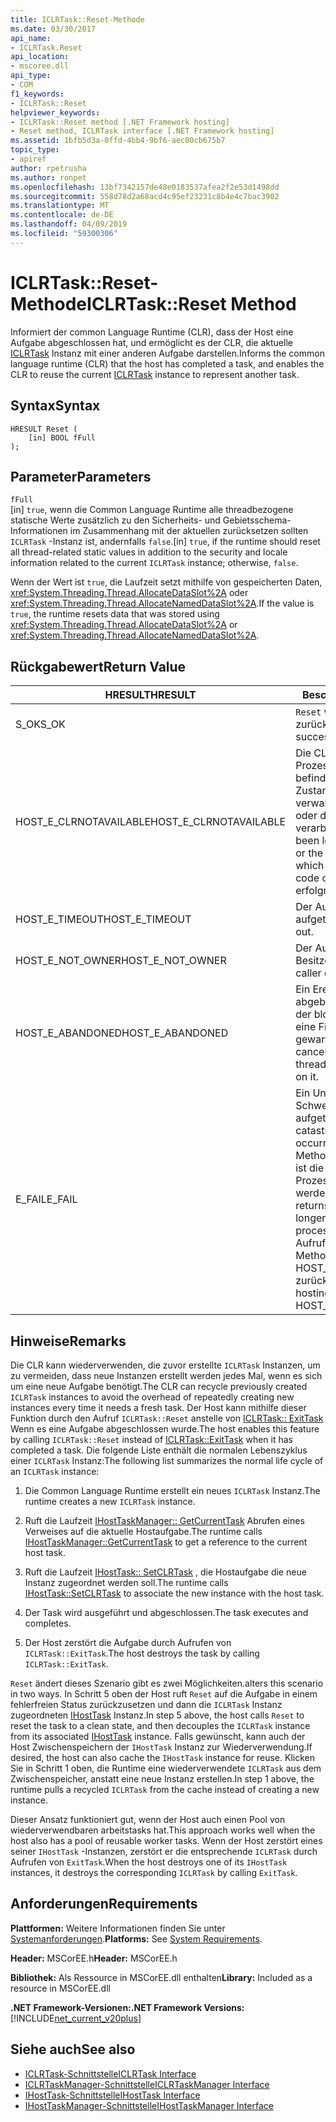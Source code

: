 ```yaml
---
title: ICLRTask::Reset-Methode
ms.date: 03/30/2017
api_name:
- ICLRTask.Reset
api_location:
- mscoree.dll
api_type:
- COM
f1_keywords:
- ICLRTask::Reset
helpviewer_keywords:
- ICLRTask::Reset method [.NET Framework hosting]
- Reset method, ICLRTask interface [.NET Framework hosting]
ms.assetid: 1bfb5d3a-0ffd-4bb4-9bf6-aec00cb675b7
topic_type:
- apiref
author: rpetrusha
ms.author: ronpet
ms.openlocfilehash: 13bf7342157de48e0183537afea2f2e53d1498dd
ms.sourcegitcommit: 558d78d2a68acd4c95ef23231c8b4e4c7bac3902
ms.translationtype: MT
ms.contentlocale: de-DE
ms.lasthandoff: 04/09/2019
ms.locfileid: "59300306"
---
```

# <a name="iclrtaskreset-method"></a><span data-ttu-id="64b69-102">ICLRTask::Reset-Methode</span><span class="sxs-lookup"><span data-stu-id="64b69-102">ICLRTask::Reset Method</span></span>
<span data-ttu-id="64b69-103">Informiert der common Language Runtime (CLR), dass der Host eine Aufgabe abgeschlossen hat, und ermöglicht es der CLR, die aktuelle [ICLRTask](../../../../docs/framework/unmanaged-api/hosting/iclrtask-interface.md) Instanz mit einer anderen Aufgabe darstellen.</span><span class="sxs-lookup"><span data-stu-id="64b69-103">Informs the common language runtime (CLR) that the host has completed a task, and enables the CLR to reuse the current [ICLRTask](../../../../docs/framework/unmanaged-api/hosting/iclrtask-interface.md) instance to represent another task.</span></span>  
  
## <a name="syntax"></a><span data-ttu-id="64b69-104">Syntax</span><span class="sxs-lookup"><span data-stu-id="64b69-104">Syntax</span></span>  
  
```  
HRESULT Reset (  
    [in] BOOL fFull  
);  
```  
  
## <a name="parameters"></a><span data-ttu-id="64b69-105">Parameter</span><span class="sxs-lookup"><span data-stu-id="64b69-105">Parameters</span></span>  
 `fFull`  
 <span data-ttu-id="64b69-106">[in] `true`, wenn die Common Language Runtime alle threadbezogene statische Werte zusätzlich zu den Sicherheits- und Gebietsschema-Informationen im Zusammenhang mit der aktuellen zurücksetzen sollten `ICLRTask` -Instanz ist, andernfalls `false`.</span><span class="sxs-lookup"><span data-stu-id="64b69-106">[in] `true`, if the runtime should reset all thread-related static values in addition to the security and locale information related to the current `ICLRTask` instance; otherwise, `false`.</span></span>  
  
 <span data-ttu-id="64b69-107">Wenn der Wert ist `true`, die Laufzeit setzt mithilfe von gespeicherten Daten, <xref:System.Threading.Thread.AllocateDataSlot%2A> oder <xref:System.Threading.Thread.AllocateNamedDataSlot%2A>.</span><span class="sxs-lookup"><span data-stu-id="64b69-107">If the value is `true`, the runtime resets data that was stored using <xref:System.Threading.Thread.AllocateDataSlot%2A> or <xref:System.Threading.Thread.AllocateNamedDataSlot%2A>.</span></span>  
  
## <a name="return-value"></a><span data-ttu-id="64b69-108">Rückgabewert</span><span class="sxs-lookup"><span data-stu-id="64b69-108">Return Value</span></span>  
  
|<span data-ttu-id="64b69-109">HRESULT</span><span class="sxs-lookup"><span data-stu-id="64b69-109">HRESULT</span></span>|<span data-ttu-id="64b69-110">Beschreibung</span><span class="sxs-lookup"><span data-stu-id="64b69-110">Description</span></span>|  
|-------------|-----------------|  
|<span data-ttu-id="64b69-111">S_OK</span><span class="sxs-lookup"><span data-stu-id="64b69-111">S_OK</span></span>|`Reset` <span data-ttu-id="64b69-112">wurde erfolgreich zurückgegeben.</span><span class="sxs-lookup"><span data-stu-id="64b69-112">returned successfully.</span></span>|  
|<span data-ttu-id="64b69-113">HOST_E_CLRNOTAVAILABLE</span><span class="sxs-lookup"><span data-stu-id="64b69-113">HOST_E_CLRNOTAVAILABLE</span></span>|<span data-ttu-id="64b69-114">Die CLR wurde nicht in einen Prozess geladen und befindet sich in einem Zustand, in dem nicht verwalteten Code ausführen oder den Aufruf zu verarbeiten.</span><span class="sxs-lookup"><span data-stu-id="64b69-114">The CLR has not been loaded into a process, or the CLR is in a state in which it cannot run managed code or process the call.</span></span> <span data-ttu-id="64b69-115">erfolgreich</span><span class="sxs-lookup"><span data-stu-id="64b69-115">successfully</span></span>|  
|<span data-ttu-id="64b69-116">HOST_E_TIMEOUT</span><span class="sxs-lookup"><span data-stu-id="64b69-116">HOST_E_TIMEOUT</span></span>|<span data-ttu-id="64b69-117">Der Aufruf ist ein Timeout aufgetreten.</span><span class="sxs-lookup"><span data-stu-id="64b69-117">The call timed out.</span></span>|  
|<span data-ttu-id="64b69-118">HOST_E_NOT_OWNER</span><span class="sxs-lookup"><span data-stu-id="64b69-118">HOST_E_NOT_OWNER</span></span>|<span data-ttu-id="64b69-119">Der Aufrufer ist nicht Besitzer der Sperre.</span><span class="sxs-lookup"><span data-stu-id="64b69-119">The caller does not own the lock.</span></span>|  
|<span data-ttu-id="64b69-120">HOST_E_ABANDONED</span><span class="sxs-lookup"><span data-stu-id="64b69-120">HOST_E_ABANDONED</span></span>|<span data-ttu-id="64b69-121">Ein Ereignis wurde abgebrochen, während sich der blockierte Thread oder eine Fiber darauf gewartet.</span><span class="sxs-lookup"><span data-stu-id="64b69-121">An event was canceled while a blocked thread or fiber was waiting on it.</span></span>|  
|<span data-ttu-id="64b69-122">E_FAIL</span><span class="sxs-lookup"><span data-stu-id="64b69-122">E_FAIL</span></span>|<span data-ttu-id="64b69-123">Ein Unbekannter Schwerwiegender Fehler ist aufgetreten.</span><span class="sxs-lookup"><span data-stu-id="64b69-123">An unknown catastrophic failure occurred.</span></span> <span data-ttu-id="64b69-124">Wenn eine Methode E_FAIL zurückgibt, ist die CLR nicht mehr im Prozess verwendet werden.</span><span class="sxs-lookup"><span data-stu-id="64b69-124">When a method returns E_FAIL, the CLR is no longer usable within the process.</span></span> <span data-ttu-id="64b69-125">Nachfolgende Aufrufe zum Hosten der Methoden HOST_E_CLRNOTAVAILABLE zurück.</span><span class="sxs-lookup"><span data-stu-id="64b69-125">Subsequent calls to hosting methods return HOST_E_CLRNOTAVAILABLE.</span></span>|  
  
## <a name="remarks"></a><span data-ttu-id="64b69-126">Hinweise</span><span class="sxs-lookup"><span data-stu-id="64b69-126">Remarks</span></span>  
 <span data-ttu-id="64b69-127">Die CLR kann wiederverwenden, die zuvor erstellte `ICLRTask` Instanzen, um zu vermeiden, dass neue Instanzen erstellt werden jedes Mal, wenn es sich um eine neue Aufgabe benötigt.</span><span class="sxs-lookup"><span data-stu-id="64b69-127">The CLR can recycle previously created `ICLRTask` instances to avoid the overhead of repeatedly creating new instances every time it needs a fresh task.</span></span> <span data-ttu-id="64b69-128">Der Host kann mithilfe dieser Funktion durch den Aufruf `ICLRTask::Reset` anstelle von [ICLRTask:: ExitTask](../../../../docs/framework/unmanaged-api/hosting/iclrtask-exittask-method.md) Wenn es eine Aufgabe abgeschlossen wurde.</span><span class="sxs-lookup"><span data-stu-id="64b69-128">The host enables this feature by calling `ICLRTask::Reset` instead of [ICLRTask::ExitTask](../../../../docs/framework/unmanaged-api/hosting/iclrtask-exittask-method.md) when it has completed a task.</span></span> <span data-ttu-id="64b69-129">Die folgende Liste enthält die normalen Lebenszyklus einer `ICLRTask` Instanz:</span><span class="sxs-lookup"><span data-stu-id="64b69-129">The following list summarizes the normal life cycle of an `ICLRTask` instance:</span></span>  
  
1. <span data-ttu-id="64b69-130">Die Common Language Runtime erstellt ein neues `ICLRTask` Instanz.</span><span class="sxs-lookup"><span data-stu-id="64b69-130">The runtime creates a new `ICLRTask` instance.</span></span>  
  
2. <span data-ttu-id="64b69-131">Ruft die Laufzeit [IHostTaskManager:: GetCurrentTask](../../../../docs/framework/unmanaged-api/hosting/ihosttaskmanager-getcurrenttask-method.md) Abrufen eines Verweises auf die aktuelle Hostaufgabe.</span><span class="sxs-lookup"><span data-stu-id="64b69-131">The runtime calls [IHostTaskManager::GetCurrentTask](../../../../docs/framework/unmanaged-api/hosting/ihosttaskmanager-getcurrenttask-method.md) to get a reference to the current host task.</span></span>  
  
3. <span data-ttu-id="64b69-132">Ruft die Laufzeit [IHostTask:: SetCLRTask](../../../../docs/framework/unmanaged-api/hosting/ihosttask-setclrtask-method.md) , die Hostaufgabe die neue Instanz zugeordnet werden soll.</span><span class="sxs-lookup"><span data-stu-id="64b69-132">The runtime calls [IHostTask::SetCLRTask](../../../../docs/framework/unmanaged-api/hosting/ihosttask-setclrtask-method.md) to associate the new instance with the host task.</span></span>  
  
4. <span data-ttu-id="64b69-133">Der Task wird ausgeführt und abgeschlossen.</span><span class="sxs-lookup"><span data-stu-id="64b69-133">The task executes and completes.</span></span>  
  
5. <span data-ttu-id="64b69-134">Der Host zerstört die Aufgabe durch Aufrufen von `ICLRTask::ExitTask`.</span><span class="sxs-lookup"><span data-stu-id="64b69-134">The host destroys the task by calling `ICLRTask::ExitTask`.</span></span>  
  
 `Reset` <span data-ttu-id="64b69-135">ändert dieses Szenario gibt es zwei Möglichkeiten.</span><span class="sxs-lookup"><span data-stu-id="64b69-135">alters this scenario in two ways.</span></span> <span data-ttu-id="64b69-136">In Schritt 5 oben der Host ruft `Reset` auf die Aufgabe in einem fehlerfreien Status zurückzusetzen und dann die `ICLRTask` Instanz zugeordneten [IHostTask](../../../../docs/framework/unmanaged-api/hosting/ihosttask-interface.md) Instanz.</span><span class="sxs-lookup"><span data-stu-id="64b69-136">In step 5 above, the host calls `Reset` to reset the task to a clean state, and then decouples the `ICLRTask` instance from its associated [IHostTask](../../../../docs/framework/unmanaged-api/hosting/ihosttask-interface.md) instance.</span></span> <span data-ttu-id="64b69-137">Falls gewünscht, kann auch der Host Zwischenspeichern der `IHostTask` Instanz zur Wiederverwendung.</span><span class="sxs-lookup"><span data-stu-id="64b69-137">If desired, the host can also cache the `IHostTask` instance for reuse.</span></span> <span data-ttu-id="64b69-138">Klicken Sie in Schritt 1 oben, die Runtime eine wiederverwendete `ICLRTask` aus dem Zwischenspeicher, anstatt eine neue Instanz erstellen.</span><span class="sxs-lookup"><span data-stu-id="64b69-138">In step 1 above, the runtime pulls a recycled `ICLRTask` from the cache instead of creating a new instance.</span></span>  
  
 <span data-ttu-id="64b69-139">Dieser Ansatz funktioniert gut, wenn der Host auch einen Pool von wiederverwendbaren arbeitstasks hat.</span><span class="sxs-lookup"><span data-stu-id="64b69-139">This approach works well when the host also has a pool of reusable worker tasks.</span></span> <span data-ttu-id="64b69-140">Wenn der Host zerstört eines seiner `IHostTask` -Instanzen, zerstört er die entsprechende `ICLRTask` durch Aufrufen von `ExitTask`.</span><span class="sxs-lookup"><span data-stu-id="64b69-140">When the host destroys one of its `IHostTask` instances, it destroys the corresponding `ICLRTask` by calling `ExitTask`.</span></span>  
  
## <a name="requirements"></a><span data-ttu-id="64b69-141">Anforderungen</span><span class="sxs-lookup"><span data-stu-id="64b69-141">Requirements</span></span>  
 <span data-ttu-id="64b69-142">**Plattformen:** Weitere Informationen finden Sie unter [Systemanforderungen](../../../../docs/framework/get-started/system-requirements.md).</span><span class="sxs-lookup"><span data-stu-id="64b69-142">**Platforms:** See [System Requirements](../../../../docs/framework/get-started/system-requirements.md).</span></span>  
  
 <span data-ttu-id="64b69-143">**Header:** MSCorEE.h</span><span class="sxs-lookup"><span data-stu-id="64b69-143">**Header:** MSCorEE.h</span></span>  
  
 <span data-ttu-id="64b69-144">**Bibliothek:** Als Ressource in MSCorEE.dll enthalten</span><span class="sxs-lookup"><span data-stu-id="64b69-144">**Library:** Included as a resource in MSCorEE.dll</span></span>  
  
 **<span data-ttu-id="64b69-145">.NET Framework-Versionen:</span><span class="sxs-lookup"><span data-stu-id="64b69-145">.NET Framework Versions:</span></span>** [!INCLUDE[net_current_v20plus](../../../../includes/net-current-v20plus-md.md)]  
  
## <a name="see-also"></a><span data-ttu-id="64b69-146">Siehe auch</span><span class="sxs-lookup"><span data-stu-id="64b69-146">See also</span></span>

- [<span data-ttu-id="64b69-147">ICLRTask-Schnittstelle</span><span class="sxs-lookup"><span data-stu-id="64b69-147">ICLRTask Interface</span></span>](../../../../docs/framework/unmanaged-api/hosting/iclrtask-interface.md)
- [<span data-ttu-id="64b69-148">ICLRTaskManager-Schnittstelle</span><span class="sxs-lookup"><span data-stu-id="64b69-148">ICLRTaskManager Interface</span></span>](../../../../docs/framework/unmanaged-api/hosting/iclrtaskmanager-interface.md)
- [<span data-ttu-id="64b69-149">IHostTask-Schnittstelle</span><span class="sxs-lookup"><span data-stu-id="64b69-149">IHostTask Interface</span></span>](../../../../docs/framework/unmanaged-api/hosting/ihosttask-interface.md)
- [<span data-ttu-id="64b69-150">IHostTaskManager-Schnittstelle</span><span class="sxs-lookup"><span data-stu-id="64b69-150">IHostTaskManager Interface</span></span>](../../../../docs/framework/unmanaged-api/hosting/ihosttaskmanager-interface.md)
